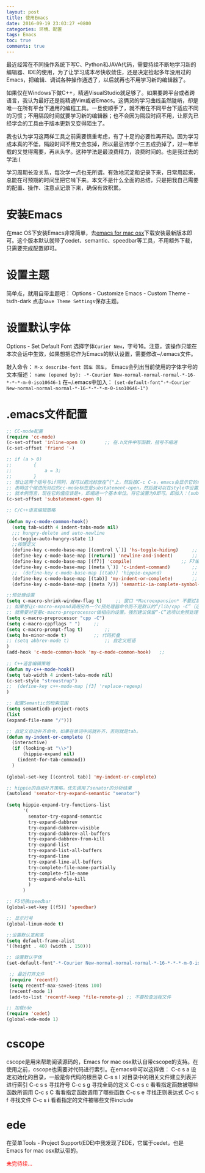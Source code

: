 ```yaml
---
layout: post
title: 使用Emacs
date: 2016-09-19 23:03:27 +0800
categories: 环境、配置
tags: Emacs
toc: true
comments: true
---
```

最近经常在不同操作系统下写C、Python和JAVA代码，需要持续不断地学习新的编辑器、IDE的使用，为了让学习成本尽快收敛住，还是决定捡起多年没用过的Emacs，把编辑、调试各种操作通透了，以后就再也不用学习新的编辑器了。

如果仅在Windows下做C++，精通VisualStudio就足够了。如果要跨平台或者跨语言，我认为最好还是能精通Vim或者Emacs。这俩货的学习曲线虽然陡峭，却是唯一在所有平台下通用的编程工具。一旦使顺手了，就不用在不同平台下适应不同的习惯；不用隔段时间就要学习新的编辑器；也不会因为隔段时间不用，让原先已经学会的工具由于版本更新又变得陌生了。

<!-- more -->

我也认为学习这两样工具之前需要慎重考虑，有了十足的必要性再开动。因为学习成本真的不低，隔段时间不用又会忘掉，所以最忌讳学个三五成扔掉了，过一年半载的又觉得需要，再从头学。这种学法是最浪费精力，浪费时间的。也是我过去的学法:(

学习周期长没关系，每次学一点也无所谓。有效地沉淀和记录下来，日常用起来，总能在可预期的时间里把它啃下来。本文不是什么全面的总结，只是把我自己需要的配置、操作、注意点记录下来，确保有效积累。

# 安装Emacs
在mac OS下安装Emacs非常简单，去[emacs for mac osx](https://emacsformacosx.com/)下载安装最新版本即可。这个版本默认就带了cedet、semantic、speedbar等工具，不用额外下载，只需要完成配置即可。

# 设置主题
简单点，就用自带主题吧：
Options - Customize Emacs - Custom Theme - tsdh-dark
点击`Save Theme Settings`保存主题。

# 设置默认字体
Options - Set Default Font
选择字体`Curier New`，字号16。注意，该操作只能在本次会话中生效，如果想把它作为Emacs的默认设置，需要修改~/.emacs文件。

敲入命令：
`M-x describe-font 回车 回车`，
Emacs会列出当前使用的字体字号的文本描述：
`name (opened by): -*-Courier New-normal-normal-normal-*-16-*-*-*-m-0-iso10646-1`
在~/.emacs中加入：
`(set-default-font"-*-Courier New-normal-normal-normal-*-16-*-*-*-m-0-iso10646-1")`

# .emacs文件配置
``` lisp
;; CC-mode配置
(require 'cc-mode)
(c-set-offset 'inline-open 0)       ;; 在.h文件中写函数，括号不缩进
(c-set-offset 'friend '-)

;; if (a > 0)
;;        {
;;            a = 3;
;;        }
;; 想让这两个括号与if同列，就可以把光标放在”{"上，然后按C-c C-s，emacs会显示它的缩进标签：(substatement-open xxx)。
;; 表明这个缩进所对应的cc-mode标签是substatement-open，然后就可以在style中设置这个substatement-open变量了。
;; 就本例而言，现在它的值应该是+，即缩进一个基本单位。将它设置为0即可。即加入：(substatement-open . 0)。
(c-set-offset 'substatement-open 0)

;; C/C++语言编辑策略
 
(defun my-c-mode-common-hook()
  (setq tab-width 4 indent-tabs-mode nil)
  ;;; hungry-delete and auto-newline
  (c-toggle-auto-hungry-state 1)
  ;;按键定义
  (define-key c-mode-base-map [(control \`)] 'hs-toggle-hiding)     ;; 使用C-q折叠与展开当前段的代码
  (define-key c-mode-base-map [(return)] 'newline-and-indent)       ;; 自动缩进
  (define-key c-mode-base-map [(f7)] 'compile)                  ;; F7编译
  (define-key c-mode-base-map [(meta \`)] 'c-indent-command)        ;; 按照C缩进
  ;;  (define-key c-mode-base-map [(tab)] 'hippie-expand)           ;; 自动补齐
  (define-key c-mode-base-map [(tab)] 'my-indent-or-complete)       ;; 
  (define-key c-mode-base-map [(meta ?/)] 'semantic-ia-complete-symbol-menu)    ;; 弹出菜单来自动补全

;;预处理设置
(setq c-macro-shrink-window-flag t)     ;; 窗口 *Macroexpansion* 不要过高
;; 如果想让c-macro-expand调用另外一个c预处理器命令而不是默认的“/lib/cpp -C”（选项“-C”表示“把注释保留在输出里”），
;; 就需要对变量c-macro-preprocessor做相应的设置。强烈建议保留“-C”选项以免预处理器删掉代码中的注释。
(setq c-macro-preprocessor "cpp -C")    
(setq c-macro-cppflags " ")     ;; 
(setq c-macro-prompt-flag t)        ;; 
(setq hs-minor-mode t)          ;; 代码折叠
;; (setq abbrev-mode t)             ;; 自定义短语
)
(add-hook 'c-mode-common-hook 'my-c-mode-common-hook)   ;; 
 
;; C++语言编辑策略
(defun my-c++-mode-hook()
(setq tab-width 4 indent-tabs-mode nil)
(c-set-style "stroustrup")
;;  (define-key c++-mode-map [f3] 'replace-regexp)
)

;; 配置Semantic的检索范围
(setq semanticdb-project-roots 
(list
(expand-file-name "/")))

;; 自定义自动补齐命令，如果在单词中间就补齐，否则就是tab。
(defun my-indent-or-complete ()
  (interactive)
  (if (looking-at "\\>")
      (hippie-expand nil)
    (indent-for-tab-command))
  )
 
(global-set-key [(control tab)] 'my-indent-or-complete)

;; hippie的自动补齐策略，优先调用了senator的分析结果
(autoload 'senator-try-expand-semantic "senator")
 
(setq hippie-expand-try-functions-list
      '(
        senator-try-expand-semantic
        try-expand-dabbrev
        try-expand-dabbrev-visible
        try-expand-dabbrev-all-buffers
        try-expand-dabbrev-from-kill
        try-expand-list
        try-expand-list-all-buffers
        try-expand-line
        try-expand-line-all-buffers
        try-complete-file-name-partially
        try-complete-file-name
        try-expand-whole-kill
        )
      )

;; F5切换speedbar
(global-set-key [(f5)] 'speedbar)

;; 显示行号
(global-linum-mode t)

;;设置默认宽和高
(setq default-frame-alist
'((height . 40) (width . 150)))

;; 设置默认字体
(set-default-font"-*-Courier New-normal-normal-normal-*-16-*-*-*-m-0-iso10646-1")

 ;; 最近打开文件
 (require 'recentf)
 (setq recentf-max-saved-items 100)
 (recentf-mode 1)
 (add-to-list 'recentf-keep 'file-remote-p) ;; 不要检查远程文件

;; 加载ede
(require 'cedet)
(global-ede-mode 1)

```
# cscope
cscope是用来帮助阅读源码的，Emacs for mac osx默认自带cscope的支持。在使用之前，cscope也需要对代码进行索引。在emacs中可以这样做：
C-c s a 设定初始化的目录，一般是你代码的根目录
C-s s I 对目录中的相关文件建立列表并进行索引
C-c s s 寻找符号
C-c s g 寻找全局的定义
C-c s c 看看指定函数被哪些函数所调用
C-c s C 看看指定函数调用了哪些函数
C-c s e 寻找正则表达式
C-c s f 寻找文件
C-c s i 看看指定的文件被哪些文件include

# ede
在菜单Tools - Project Support(EDE)中我发现了EDE，它属于cedet，也是Emacs for mac osx默认带的。

<font color='red'>未完待续...</font>

